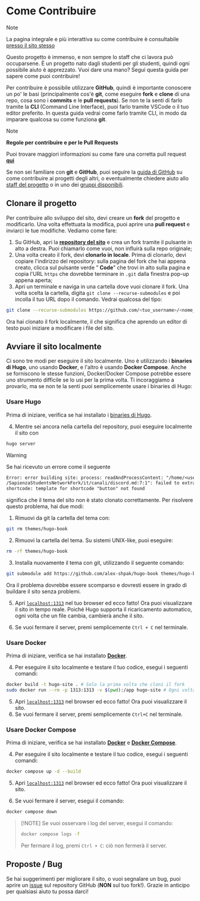 # Come Contribuire

> [!NOTE]
> La pagina integrale e più interattiva su come contribuire è consultabile [presso il sito stesso](https://sapienzastudents.net/it/contribuire/come-contribuire/)

Questo progetto è immenso, e non sempre lo staff che ci lavora può occuparsene. È un progetto nato dagli studenti per gli studenti, quindi ogni possibile aiuto è apprezzato. Vuoi dare una mano? Segui questa guida per sapere come puoi contribuire!

Per contribuire è possibile utilizzare **GitHub**, quindi è importante conoscere un po' le basi (principalmente cos'è **git**, come eseguire **fork** e **clone** di una repo, cosa sono i **commits** e le **pull requests**). Se non te la senti di farlo tramite la **CLI** (Command Line Interface), puoi farlo tramite VSCode o il tuo editor preferito. In questa guida vedrai come farlo tramite CLI, in modo da imparare qualcosa su come funziona **git**.

> [!NOTE]
> **Regole per contribuire e per le Pull Requests**
>
> Puoi trovare maggiori informazioni su come fare una corretta pull request [**qui**](https://github.com/sapienzastudentsnetwork/sapienzastudentsnetwork.github.io/pulls)
>
> Se non sei familiare con **git** e **GitHub**, puoi seguire la [guida di GitHub](https://docs.github.com/en/get-started/quickstart/contributing-to-projects) su come contribuire ai progetti degli altri, o eventualmente chiedere aiuto allo [staff del progetto](/it/contribuire/contatti) o in uno dei [gruppi disponibili](/it/canali/gruppi).

## Clonare il progetto

Per contribuire allo sviluppo del sito, devi creare un **fork** del progetto e modificarlo. Una volta effettuata la modifica, puoi aprire una **pull request** e inviarci le tue modifiche. Vediamo come fare:

1. Su GitHub, apri la [**repository del sito**](https://github.com/sapienzastudentsnetwork/sapienzastudentsnetwork.github.io) e crea un fork tramite il pulsante in alto a destra. Puoi chiamarlo come vuoi, non influirà sulla repo originale;
2. Una volta creato il fork, devi **clonarlo in locale**. Prima di clonarlo, devi copiare l'indirizzo del repository: sulla pagina del fork che hai appena creato, clicca sul pulsante verde "**<i class="fa-solid fa-code" style="color: #63E6BE;"></i> Code**" che trovi in alto sulla pagina e copia l'URL `https` che dovrebbe terminare in `.git` dalla finestra pop-up appena aperta;
3. Apri un terminale e naviga in una cartella dove vuoi clonare il fork. Una volta scelta la cartella, digita `git clone --recurse-submodules` e poi incolla il tuo URL dopo il comando. Vedrai qualcosa del tipo:
```bash
git clone --recurse-submodules https://github.com/<tuo_username>/<nome_fork>.git
```
Ora hai clonato il fork localmente, il che significa che aprendo un editor di testo puoi iniziare a modificare i file del sito.

## Avviare il sito localmente

Ci sono tre modi per eseguire il sito localmente. Uno è utilizzando i **binaries di Hugo**, uno usando **Docker**, e l'altro è usando **Docker Compose**. Anche se forniscono le stesse funzioni, Docker/Docker Compose potrebbe essere uno strumento difficile se lo usi per la prima volta. Ti incoraggiamo a provarlo, ma se non te la senti puoi semplicemente usare i binaries di Hugo:

### Usare Hugo

Prima di iniziare, verifica se hai installato i [binaries di Hugo](https://gohugo.io/installation/).

4. Mentre sei ancora nella cartella del repository, puoi eseguire localmente il sito con
```bash
hugo server
```

> [!WARNING]
> Se hai ricevuto un errore come il seguente
> ```txt
> Error: error building site: process: readAndProcessContent: "/home/<user>
> /SapienzaStudentsNetworkFork/it/canali/discord.md:7:1": failed to extract
> shortcode: template for shortcode "button" not found
> ```
> significa che il tema del sito non è stato clonato correttamente. Per risolvere questo problema, hai due modi:
> 1. Rimuovi da git la cartella del tema con:
> ```bash
> git rm themes/hugo-book
> ```
> 
> 2. Rimuovi la cartella del tema. Su sistemi UNIX-like, puoi eseguire:
> ```bash
> rm -rf themes/hugo-book
> ```
> 
> 3. Installa nuovamente il tema con git, utilizzando il seguente comando:
> ```bash
> git submodule add https://github.com/alex-shpak/hugo-book themes/hugo-book
> ```
> 
> Ora il problema dovrebbe essere scomparso e dovresti essere in grado di buildare il sito senza problemi.

5. Apri [`localhost:1313`](http://localhost:1313/) nel tuo browser ed ecco fatto! Ora puoi visualizzare il sito in tempo reale. Poiché Hugo supporta il ricaricamento automatico, ogni volta che un file cambia, cambierà anche il sito.

6. Se vuoi fermare il server, premi semplicemente `Ctrl + C` nel terminale.

### Usare Docker

Prima di iniziare, verifica se hai installato [**Docker**](https://www.docker.com/).

4. Per eseguire il sito localmente e testare il tuo codice, esegui i seguenti comandi:
```bash
docker build -t hugo-site . # Solo la prima volta che cloni il fork
sudo docker run --rm -p 1313:1313 -v $(pwd):/app hugo-site # Ogni volta che lavori sul progetto
```

5. Apri [`localhost:1313`](http://localhost:1313/) nel browser ed ecco fatto! Ora puoi visualizzare il sito.
6. Se vuoi fermare il server, premi semplicemente `Ctrl+C` nel terminale.

### Usare Docker Compose

Prima di iniziare, verifica se hai installato [**Docker**](https://www.docker.com/) e [**Docker Compose**](https://docs.docker.com/compose/install/).

4. Per eseguire il sito localmente e testare il tuo codice, esegui i seguenti comandi:
```bash
docker compose up -d --build
```

5. Apri [`localhost:1313`](http://localhost:1313/) nel browser ed ecco fatto! Ora puoi visualizzare il sito.

6. Se vuoi fermare il server, esegui il comando:
```bash
docker compose down
```

> [!NOTE] Se vuoi osservare i log del server, esegui il comando:
> ```bash
> docker compose logs -f
> ```
> Per fermare il log, premi `Ctrl + C`: ciò non fermerà il server.


## Proposte / Bug

Se hai suggerimenti per migliorare il sito, o vuoi segnalare un bug, puoi aprire un [issue](https://github.com/sapienzastudentsnetwork/sapienzastudentsnetwork.github.io/issues) sul repository GitHub (**NON** sul tuo fork!). Grazie in anticipo per qualsiasi aiuto tu possa darci!
